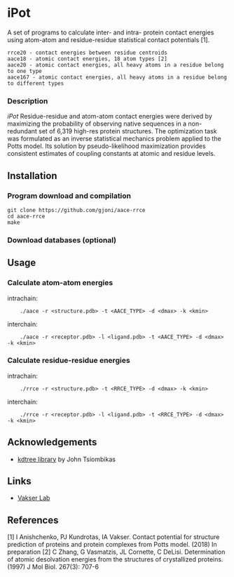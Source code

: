 # iPot

A set of programs to calculate inter- and intra- protein contact energies using 
atom-atom and residue-residue statistical contact potentials [1].

```
rrce20 - contact energies between residue centroids
aace18 - atomic contact energies, 18 atom types [2]
aace20 - atomic contact energies, all heavy atoms in a residue belong to one type
aace167 - atomic contact energies, all heavy atoms in a residue belong to different types
```


### Description

_iPot_ Residue-residue and atom-atom contact energies were derived by maximizing the 
probability of observing native sequences in a non-redundant set of 6,319 
high-res protein structures. The optimization task was formulated as an inverse 
statistical mechanics problem applied to the Potts model. Its solution by 
pseudo-likelihood maximization provides consistent estimates of coupling 
constants at atomic and residue levels.


## Installation

### Program download and compilation

```
git clone https://github.com/gjoni/aace-rrce
cd aace-rrce
make
```

### Download databases (optional)

## Usage

### Calculate atom-atom energies

intrachain:

        ./aace -r <structure.pdb> -t <AACE_TYPE> -d <dmax> -k <kmin>

interchain:

        ./aace -r <receptor.pdb> -l <ligand.pdb> -t <AACE_TYPE> -d <dmax> -k <kmin>

### Calculate residue-residue energies

intrachain:

        ./rrce -r <structure.pdb> -t <RRCE_TYPE> -d <dmax> -k <kmin>

interchain:

        ./rrce -r <receptor.pdb> -l <ligand.pdb> -t <RRCE_TYPE> -d <dmax> -k <kmin>

## Acknowledgements

 - [kdtree library](https://github.com/jtsiomb/kdtree) by John Tsiombikas

## Links

 - [Vakser Lab](http://vakser.compbio.ku.edu/main/)

## References
[1] I Anishchenko, PJ Kundrotas, IA Vakser. Contact potential for structure prediction 
of proteins and protein complexes from Potts model. (2018) In preparation
[2] C Zhang, G Vasmatzis, JL Cornette, C DeLisi. Determination of atomic 
desolvation energies from the structures of crystallized proteins. (1997) 
J Mol Biol. 267(3): 707-6
